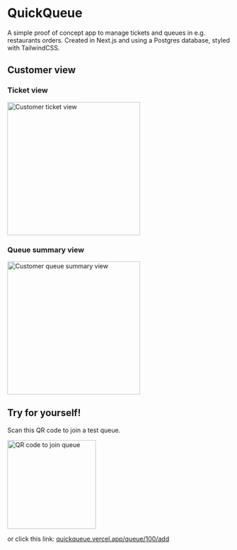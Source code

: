 # QuickQueue

A simple proof of concept app to manage tickets and queues in e.g. restaurants orders. Created in Next.js and using a Postgres database, styled with TailwindCSS.

## Customer view

### Ticket view

<img src="https://github.com/bewuwy/quick-queue/assets/61749397/86764f10-2a49-4e32-a5ed-6aadb1460e23" alt="Customer ticket view" width="300"/>

### Queue summary view

<img src="https://github.com/bewuwy/quick-queue/assets/61749397/f3787c93-f26f-4038-9696-6a1fe9c2549e" alt="Customer queue summary view" width="300"/>

## Try for yourself!

Scan this QR code to join a test queue.

<img src="https://github.com/bewuwy/quick-queue/assets/61749397/f5f6d50e-c862-45c2-ab24-773a57a8d682" alt="QR code to join queue" width="200"/>

or click this link: [quickqueue.vercel.app/queue/100/add](https://quickqueue.vercel.app/queue/100/add)
